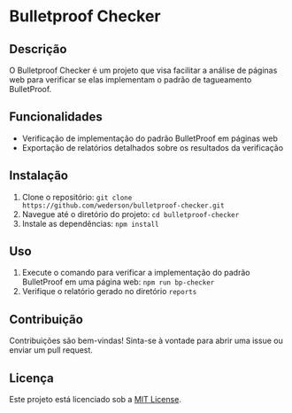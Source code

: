 # Bulletproof Checker

## Descrição
O Bulletproof Checker é um projeto que visa facilitar a análise de páginas web para verificar se elas implementam o padrão de tagueamento BulletProof.

## Funcionalidades
- Verificação de implementação do padrão BulletProof em páginas web
- Exportação de relatórios detalhados sobre os resultados da verificação

## Instalação
1. Clone o repositório: `git clone https://github.com/wederson/bulletproof-checker.git`
2. Navegue até o diretório do projeto: `cd bulletproof-checker`
3. Instale as dependências: `npm install`

## Uso
1. Execute o comando para verificar a implementação do padrão BulletProof em uma página web: `npm run bp-checker`
2. Verifique o relatório gerado no diretório `reports`

## Contribuição
Contribuições são bem-vindas! Sinta-se à vontade para abrir uma issue ou enviar um pull request.

## Licença
Este projeto está licenciado sob a [MIT License](https://opensource.org/licenses/MIT).
